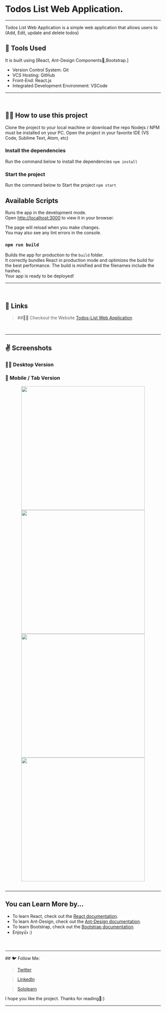 <!-- Created by ★ Hemant ★ -->
# Todos List Web Application.
<hr/>

Todos List Web Application is a simple web application that allows users to (Add, Edit, update and delete todos) 
<br/>

## 🔨 Tools Used
It is built using [React, Ant-Design Components🚀,Bootstrap.]
-  Version Control System: Git
-  VCS Hosting: GitHub
-  Front-End: React.js
-  Integrated Development Environment: VSCode
<hr/>
<br/>

## 👨‍💻 How to use this project

Clone the project to your local machine or download the repo
Nodejs / NPM must be installed on your PC.
Open the project in your favorite IDE (VS Code, Sublime Text, Atom, etc)

### Install the dependencies

Run the command below to install the dependencies
`npm install`

### Start the project
Run the command below to Start the project
`npm start`

## Available Scripts
Runs the app in the development mode.\
Open [http://localhost:3000](http://localhost:3000) to view it in your browser.

The page will reload when you make changes.\
You may also see any lint errors in the console.

### `npm run build`
Builds the app for production to the `build` folder.\
It correctly bundles React in production mode and optimizes the build for the best performance.
The build is minified and the filenames include the hashes.\
Your app is ready to be deployed!
<hr/>
<br/>

## 🔗 Links

> ##💁‍♂️ Checkout the Website [Todos-List Web Application](https://hemantk1234.github.io/Todos-List.github.io/)
>
<br/>

<hr/>

## ✌️ Screenshots
### 🧑‍💻 Desktop Version
### 📲 Mobile / Tab Version 
<!-- ![Screenshot 2023-04-13 112341](https://user-images.githubusercontent.com/125623888/231668150-344ca301-4586-4f0d-b625-70607a1b7e73.png)
![Screenshot 2023-04-13 114158](https://user-images.githubusercontent.com/125623888/231669915-d3b0995e-6675-4afc-948e-7096ee3f390e.png)
![Screenshot 2023-04-13 114700](https://user-images.githubusercontent.com/125623888/231670315-f138542e-ce7f-40a6-b7c9-f7720081ba97.png)
![Screenshot 2023-04-13 114805](https://user-images.githubusercontent.com/125623888/231670528-adef94a1-c34c-4b4f-a9fc-de4bc50b762e.png) -->

<div align="center">
    <img src="https://user-images.githubusercontent.com/125623888/231668150-344ca301-4586-4f0d-b625-70607a1b7e73.png" width="400px"</img>
    <img src="https://user-images.githubusercontent.com/125623888/231669915-d3b0995e-6675-4afc-948e-7096ee3f390e.png" width="400px"</img>
    <img src="https://user-images.githubusercontent.com/125623888/231670315-f138542e-ce7f-40a6-b7c9-f7720081ba97.png" width="400px"</img>
    <img src="https://user-images.githubusercontent.com/125623888/231670528-adef94a1-c34c-4b4f-a9fc-de4bc50b762e.png" width="400px"</img>
</div>

<br/>
<hr/>

## You can Learn More by...
- To learn React, check out the [React documentation](https://reactjs.org/).
- To learn Ant-Design, check out the [Ant-Design documentation](https://ant.design/docs/react/introduce).
- To learn Bootstrap, check out the [Bootstrap documentation](https://getbootstrap.com/docs/5.0/getting-started/introduction/).
- Enjoy👍 :)
<br/>
<hr/>
## 🐦 Follow Me:

> [Twitter](https://twitter.com/HemantkEtc116)

> [LinkedIn](https://www.linkedin.com/in/hemant-kumbhalkar-87393b235/)

> [Sololearn](https://www.sololearn.com/profile/24572821)

I hope you like the project. Thanks for reading🙋:)
<hr/>
<br/>

